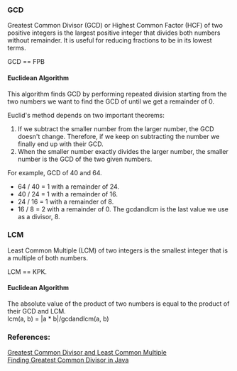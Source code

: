 ### GCD

Greatest Common Divisor (GCD) or Highest Common Factor (HCF) of two positive integers is the largest positive integer that divides both numbers without remainder. It is useful for reducing fractions to be in its lowest terms.

GCD == FPB

#### Euclidean Algorithm

This algorithm finds GCD by performing repeated division starting from the two numbers we want to find the GCD of until we get a remainder of 0.

Euclid's method depends on two important theorems:  
1. If we subtract the smaller number from the larger number, the GCD doesn't change. Therefore, if we keep on subtracting the number we finally end up with their GCD.  
2. When the smaller number exactly divides the larger number, the smaller number is the GCD of the two given numbers.

For example, GCD of 40 and 64.  
- 64 / 40 = 1 with a remainder of 24.  
- 40 / 24 = 1 with a remainder of 16.  
- 24 / 16 = 1 with a remainder of 8.  
- 16 / 8 = 2 with a remainder of 0.
The gcdandlcm is the last value we use as a divisor, 8.

### LCM

Least Common Multiple (LCM) of two integers is the smallest integer that is a multiple of both numbers.

LCM == KPK.

#### Euclidean Algorithm

The absolute value of the product of two numbers is equal to the product of their GCD and LCM.  
lcm(a, b) = |a * b|/gcdandlcm(a, b)

### References:

[Greatest Common Divisor and Least Common Multiple](https://www.idomaths.com/hcflcm.php)  
[Finding Greatest Common Divisor in Java](https://www.baeldung.com/java-greatest-common-divisor)